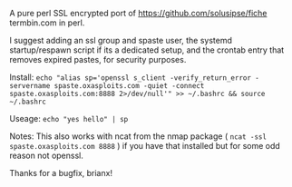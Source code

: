 A pure perl SSL encrypted port of https://github.com/solusipse/fiche termbin.com in perl.

I suggest adding an ssl group and spaste user, the systemd startup/respawn script if its a dedicated setup, and the crontab entry that removes expired pastes, for security purposes.

Install: `echo "alias sp='openssl s_client -verify_return_error -servername spaste.oxasploits.com -quiet -connect spaste.oxasploits.com:8888 2>/dev/null'" >> ~/.bashrc && source ~/.bashrc`

Useage: `echo "yes hello" | sp`

Notes: This also works with ncat from the nmap package ( `ncat -ssl spaste.oxasploits.com 8888` ) if you have that installed but for some odd reason not openssl.

Thanks for a bugfix, brianx!
